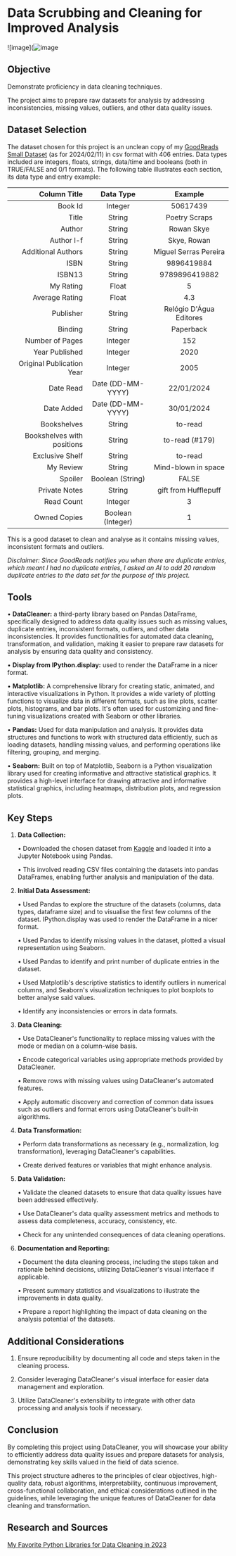 # Data Scrubbing and Cleaning for Improved Analysis

![image](![image](https://github.com/westrany/Data-Scrubbing-and-Cleaning-for-Improved-Analysis/assets/69496007/9734c233-c8f8-400a-96b1-327bb3215bf3)

## Objective  

Demonstrate proficiency in data cleaning techniques.  

The project aims to prepare raw datasets for analysis by addressing inconsistencies, missing values, outliers, and other data quality issues.

## Dataset Selection  

The dataset chosen for this project is an unclean copy of my [GoodReads Small Dataset](https://www.kaggle.com/datasets/mariafitas/goodreads-small-dataset) (as for 2024/02/11) in csv format with 406 entries. Data types included are integers, floats, strings, data/time and booleans (both in TRUE/FALSE and 0/1 formats). The following table illustrates each section, its data type and entry example:  

| Column Title                  | Data Type      | Example                                                        |
|-------------------------------:|:----------------:|:----------------------------------------------------------------:|
| Book Id                       | Integer        | 50617439                                                       |
| Title                         | String         | Poetry Scraps                                                  |
| Author                        | String         | Rowan Skye                                                     |
| Author l-f                    | String         | Skye, Rowan                                                    |
| Additional Authors            | String         | Miguel Serras Pereira                                          |
| ISBN                          | String         | 9896419884                                                     |
| ISBN13                        | String         | 9789896419882                                                  |
| My Rating                     | Float          | 5                                                              |
| Average Rating                | Float          | 4.3                                                              |
| Publisher                     | String         | Relógio D'Água Editores                                        |
| Binding                       | String         | Paperback                                                      |
| Number of Pages               | Integer        | 152                                                            |
| Year Published                | Integer        | 2020                                                           |
| Original Publication Year     | Integer        | 2005                                                           |
| Date Read                     | Date (DD-MM-YYYY)         | 22/01/2024                                          |
| Date Added                    | Date (DD-MM-YYYY)          | 30/01/2024                                         |
| Bookshelves                   | String         | to-read                                                        |
| Bookshelves with positions    | String         | to-read (#179)                                                 |
| Exclusive Shelf               | String         | to-read                                                        |
| My Review                     | String         | Mind-blown in space                                            |
| Spoiler                       | Boolean (String)         | FALSE                                                |
| Private Notes                 | String         | gift from Hufflepuff                                           |
| Read Count                    | Integer        | 3                                                              |
| Owned Copies                  | Boolean (Integer)        | 1                                                    |  

This is a good dataset to clean and analyse as it contains missing values, inconsistent formats and outliers.  

*Disclaimer: Since GoodReads notifies you when there are duplicate entries, which meant I had no duplicate entries, I asked an AI to add 20 random duplicate entries to the data set for the purpose of this project.*

## Tools  

• **DataCleaner:** a third-party library based on Pandas DataFrame, specifically designed to address data quality issues such as missing values, duplicate entries, inconsistent formats, outliers, and other data inconsistencies. It provides functionalities for automated data cleaning, transformation, and validation, making it easier to prepare raw datasets for analysis by ensuring data quality and consistency.   

• **Display from IPython.display:** used to render the DataFrame in a nicer format.

• **Matplotlib:** A comprehensive library for creating static, animated, and interactive visualizations in Python. It provides a wide variety of plotting functions to visualize data in different formats, such as line plots, scatter plots, histograms, and bar plots. It's often used for customizing and fine-tuning visualizations created with Seaborn or other libraries.

• **Pandas:** Used for data manipulation and analysis. It provides data structures and functions to work with structured data efficiently, such as loading datasets, handling missing values, and performing operations like filtering, grouping, and merging.

• **Seaborn:** Built on top of Matplotlib, Seaborn is a Python visualization library used for creating informative and attractive statistical graphics. It provides a high-level interface for drawing attractive and informative statistical graphics, including heatmaps, distribution plots, and regression plots.

## Key Steps  

1. **Data Collection:**  

      • Downloaded the chosen dataset from [Kaggle](https://www.kaggle.com/datasets/mariafitas/goodreads-small-dataset) and loaded it into a Jupyter Notebook using Pandas.   

      • This involved reading CSV files containing the datasets into pandas DataFrames, enabling further analysis and manipulation of the data.
   
2. **Initial Data Assessment:**
   
      • Used Pandas to explore the structure of the datasets (columns, data types, dataframe size) and to visualise the first few columns of the dataset. IPython.display was used to render the DataFrame in a nicer format.
   
      • Used Pandas to identify missing values in the dataset, plotted a visual representation using Seaborn.

      • Used Pandas to identify and print number of duplicate entries in the dataset.  

      • Used Matplotlib's descriptive statistics to identify outliers in numerical columns, and Seaborn's visualization techniques to plot boxplots to better analyse said values.

      • Identify any inconsistencies or errors in data formats.
   
3. **Data Cleaning:**
   
      • Use DataCleaner's functionality to replace missing values with the mode or median on a column-wise basis.
   
      • Encode categorical variables using appropriate methods provided by DataCleaner.  

      • Remove rows with missing values using DataCleaner's automated features.  

      • Apply automatic discovery and correction of common data issues such as outliers and format errors using DataCleaner's built-in algorithms.  

   
4. **Data Transformation:**
   
      • Perform data transformations as necessary (e.g., normalization, log transformation), leveraging DataCleaner's capabilities.
   
      • Create derived features or variables that might enhance analysis.
   
8. **Data Validation:**
   
      • Validate the cleaned datasets to ensure that data quality issues have been addressed effectively.
   
      • Use DataCleaner's data quality assessment metrics and methods to assess data completeness, accuracy, consistency, etc.
   
      • Check for any unintended consequences of data cleaning operations.
   
10. **Documentation and Reporting:**
    
      • Document the data cleaning process, including the steps taken and rationale behind decisions, utilizing DataCleaner's visual interface if applicable.
    
      • Present summary statistics and visualizations to illustrate the improvements in data quality.
    
      • Prepare a report highlighting the impact of data cleaning on the analysis potential of the datasets.
    

## Additional Considerations  
1. Ensure reproducibility by documenting all code and steps taken in the cleaning process.
   
2. Consider leveraging DataCleaner's visual interface for easier data management and exploration.
   
3. Utilize DataCleaner's extensibility to integrate with other data processing and analysis tools if necessary.

## Conclusion  

By completing this project using DataCleaner, you will showcase your ability to efficiently address data quality issues and prepare datasets for analysis, demonstrating key skills valued in the field of data science.  


This project structure adheres to the principles of clear objectives, high-quality data, robust algorithms, interpretability, continuous improvement, cross-functional collaboration, and ethical considerations outlined in the guidelines, while leveraging the unique features of DataCleaner for data cleaning and transformation.  

## Research and Sources   

[My Favorite Python Libraries for Data Cleaning in 2023](https://medium.com/@tubelwj/my-favorite-python-libraries-for-data-cleaning-in-2023-c475830dacbb)
